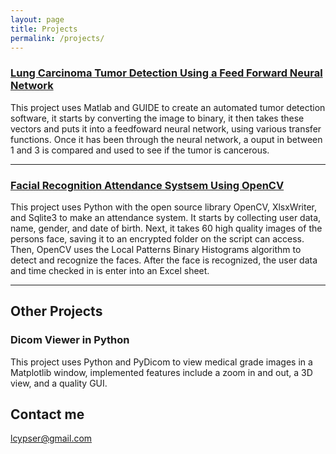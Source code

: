 ```yaml
---
layout: page
title: Projects
permalink: /projects/
---
```


### [Lung Carcinoma Tumor Detection Using a Feed Forward Neural Network]() 
This project uses Matlab and GUIDE to create an automated tumor detection software, it starts by converting the image to binary, it then takes these vectors and puts it into a feedfoward neural network, using various transfer functions. Once it has been through the neural network, a ouput in between 1 and 3 is compared and used to see if the tumor is cancerous.

***

### [Facial Recognition Attendance Systsem Using OpenCV]()
This project uses Python with the open source library OpenCV, XlsxWriter, and Sqlite3 to make an attendance system. It starts by collecting user data, name, gender, and date of birth. Next, it takes 60 high quality images of the persons face, saving it to an encrypted folder on the script can access. Then, OpenCV uses the Local Patterns Binary Histograms algorithm to detect and recognize the faces. After the face is recognized, the user data and time checked in is enter into an Excel sheet.

***

## Other Projects

### Dicom Viewer in Python
This project uses Python and PyDicom to view medical grade images in a Matplotlib window, implemented features include a zoom in and out, a 3D view, and a quality GUI.
  


## Contact me

[lcypser@gmail.com](mailto:lcypser@gmail.com)
